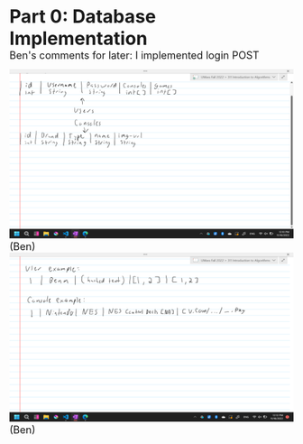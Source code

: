 **<font size="6"> 
   Part 0: Database Implementation
</font>**<br>
<font size="4" >
   Ben's comments for later: I implemented login POST

   <img src="img/ms-3-database-ben.png" style="height:300px;width:600px">
   (Ben)
   
   <img src="img/ms-3-database-example-ben.png" style="height:300px;width:600px">
   (Ben)
</font>

